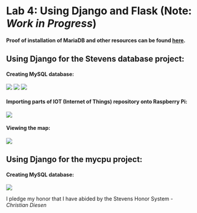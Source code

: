 # Lab 4: Using Django and Flask (Note: *Work in Progress*)
#### Proof of installation of MariaDB and other resources can be found [here](https://github.com/cdiesen/EE-322/blob/main/lab4/imagesAndResources/README.md).

## Using Django for the Stevens database project:
#### Creating MySQL database:
![](https://github.com/cdiesen/EE-322/blob/main/lab4/imagesAndResources/lab4p1.png)
![](https://github.com/cdiesen/EE-322/blob/main/lab4/imagesAndResources/lab4p2.png)
![](https://github.com/cdiesen/EE-322/blob/main/lab4/imagesAndResources/lab4p3.png)

#### Importing parts of IOT (Internet of Things) repository onto Raspberry Pi:
![](https://github.com/cdiesen/EE-322/blob/main/lab4/imagesAndResources/lab4p4.png)

#### Viewing the map:
![](https://github.com/cdiesen/EE-322/blob/main/lab4/imagesAndResources/lab4p5.png)

## Using Django for the mycpu project:
#### Creating MySQL database:
![](https://github.com/cdiesen/EE-322/blob/main/lab4/imagesAndResources/lab4p6.png)

I pledge my honor that I have abided by the Stevens Honor System - *Christian Diesen*
